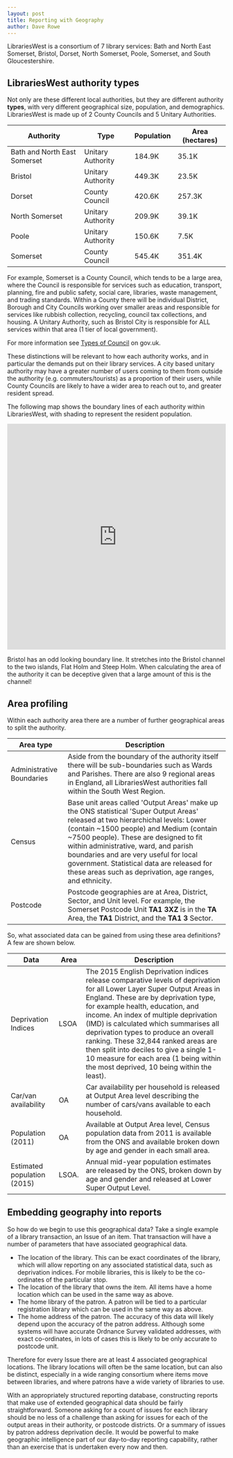 ```yaml
---
layout: post
title: Reporting with Geography
author: Dave Rowe
---
```


LibrariesWest is a consortium of 7 library services: Bath and North East Somerset, Bristol, Dorset, North Somerset, Poole, Somerset, and South Gloucestershire.

## LibrariesWest authority types

Not only are these different local authorities, but they are different authority **types**, with very different geographical size, population, and demographics.  LibrariesWest is made up of 2 County Councils and 5 Unitary Authorities.  

| Authority | Type | Population | Area (hectares) |
| --------- | ---- | ---------- | --------------- |
| Bath and North East Somerset | Unitary Authority | 184.9K | 35.1K |
| Bristol | Unitary Authority | 449.3K | 23.5K |
| Dorset | County Council | 420.6K | 257.3K |
| North Somerset | Unitary Authority | 209.9K | 39.1K |
| Poole | Unitary Authority | 150.6K | 7.5K |
| Somerset | County Council | 545.4K | 351.4K |

For example, Somerset is a County Council, which tends to be a large area, where the Council is responsible for services such as education, transport, planning, fire and public safety, social care, libraries, waste management, and trading standards.  Within a County there will be individual District, Borough and City Councils working over smaller areas and responsible for services like rubbish collection, recycling, council tax collections, and housing.  A Unitary Authority, such as Bristol City is responsible for ALL services within that area (1 tier of local government).

For more information see [Types of Council](https://www.gov.uk/understand-how-your-council-works/types-of-council) on gov.uk.

These distinctions will be relevant to how each authority works, and in particular the demands put on their library services.  A city based unitary authority may have a greater number of users coming to them from outside the authority (e.g. commuters/tourists) as a proportion of their users, while County Councils are likely to have a wider area to reach out to, and greater resident spread.

The following map shows the boundary lines of each authority within LibrariesWest, with shading to represent the resident population.

<iframe width="100%" height="520" frameborder="0" src="https://dxrowe.carto.com/viz/2f168e60-a769-11e6-843b-0e3ebc282e83/embed_map" allowfullscreen webkitallowfullscreen mozallowfullscreen oallowfullscreen msallowfullscreen></iframe>

Bristol has an odd looking boundary line.  It stretches into the Bristol channel to the two islands, Flat Holm and Steep Holm.  When calculating the area of the authority it can be deceptive given that a large amount of this is the channel!

## Area profiling

Within each authority area there are a number of further geographical areas to split the authority.

| Area type | Description |
| --------- | ----------- |
| Administrative Boundaries | Aside from the boundary of the authority itself there will be sub-boundaries such as Wards and Parishes.  There are also 9 regional areas in England, all LibrariesWest authorities fall within the South West Region. |
| Census | Base unit areas called 'Output Areas' make up the ONS statistical 'Super Output Areas' released at two hierarchichal levels: Lower (contain ~1500 people) and Medium (contain ~7500 people).  These are designed to fit within administrative, ward, and parish boundaries and are very useful for local government.  Statistical data are released for these areas such as deprivation, age ranges, and ethnicity. |
| Postcode | Postcode geographies are at Area, District, Sector, and Unit level.  For example, the Somerset Postcode Unit **TA1 3XZ** is in the **TA** Area, the **TA1** District, and the **TA1 3** Sector. |

So, what associated data can be gained from using these area definitions? A few are shown below.

| Data | Area | Description |
| ---- | ---- | ----------- |
| Deprivation Indices | LSOA | The 2015 English Deprivation indices release comparative levels of deprivation for all Lower Layer Super Output Areas in England.  These are by deprivation type, for example health, education, and income.  An index of multiple deprivation (IMD) is calculated which summarises all deprivation types to produce an overall ranking.  These 32,844 ranked areas are then split into deciles to give a single 1-10 measure for each area (1 being within the most deprived, 10 being within the least). |
| Car/van availability | OA | Car availability per household is released at Output Area level describing the number of cars/vans available to each household. |
| Population (2011) | OA | Available at Output Area level, Census population data from 2011 is available from the ONS and available broken down by age and gender in each small area. |
| Estimated population (2015) | LSOA. | Annual mid-year population estimates are released by the ONS, broken down by age and gender and released at Lower Super Output Level. |

## Embedding geography into reports

So how do we begin to use this geographical data?  Take a single example of a library transaction, an Issue of an item.  That transaction will have a number of parameters that have associated geographical data.

- The location of the library.  This can be exact coordinates of the library, which will allow reporting on any associated statistical data, such as deprivation indices.  For mobile libraries, this is likely to be the co-ordinates of the particular stop.
- The location of the library that owns the item.  All items have a home location which can be used in the same way as above.
- The home library of the patron.  A patron will be tied to a particular registration library which can be used in the same way as above.
- The home address of the patron.  The accuracy of this data will likely depend upon the accuracy of the patron address.  Although some systems will have accurate Ordnance Survey validated addresses, with exact co-ordinates, in lots of cases this is likely to be only accurate to postcode unit.

Therefore for every Issue there are at least 4 associated geographical locations.  The library locations will often be the same location, but can also be distinct, especially in a wide ranging consortium where items move between libraries, and where patrons have a wide variety of libraries to use.

With an appropriately structured reporting database, constructing reports that make use of extended geographical data should be fairly straightforward.  Someone asking for a count of issues for each library should be no less of a challenge than asking for issues for each of the output areas in their authority, or postcode districts.  Or a summary of issues by patron address deprivation decile.  It would be powerful to make geographic intelligence part of our day-to-day reporting capability, rather than an exercise that is undertaken every now and then.